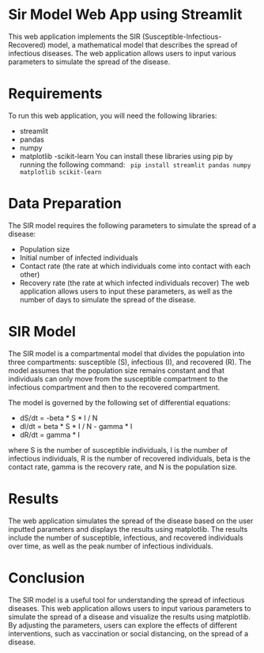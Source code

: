 # Sir Model Web App using Streamlit
This web application implements the SIR (Susceptible-Infectious-Recovered) model, a mathematical model that describes the spread of infectious diseases. The web application allows users to input various parameters to simulate the spread of the disease.

# Requirements
To run this web application, you will need the following libraries:

- streamlit
- pandas
- numpy
- matplotlib
-scikit-learn
You can install these libraries using pip by running the following command:
`
pip install streamlit pandas numpy matplotlib scikit-learn`
# Data Preparation
The SIR model requires the following parameters to simulate the spread of a disease:

- Population size
- Initial number of infected individuals
- Contact rate (the rate at which individuals come into contact with each other)
- Recovery rate (the rate at which infected individuals recover)
The web application allows users to input these parameters, as well as the number of days to simulate the spread of the disease.

# SIR Model
The SIR model is a compartmental model that divides the population into three compartments: susceptible (S), infectious (I), and recovered (R). The model assumes that the population size remains constant and that individuals can only move from the susceptible compartment to the infectious compartment and then to the recovered compartment.

The model is governed by the following set of differential equations:

- dS/dt = -beta * S * I / N
- dI/dt = beta * S * I / N - gamma * I
- dR/dt = gamma * I

where S is the number of susceptible individuals, I is the number of infectious individuals, R is the number of recovered individuals, beta is the contact rate, gamma is the recovery rate, and N is the population size.

# Results
The web application simulates the spread of the disease based on the user inputted parameters and displays the results using matplotlib. The results include the number of susceptible, infectious, and recovered individuals over time, as well as the peak number of infectious individuals.

# Conclusion
The SIR model is a useful tool for understanding the spread of infectious diseases. This web application allows users to input various parameters to simulate the spread of a disease and visualize the results using matplotlib. By adjusting the parameters, users can explore the effects of different interventions, such as vaccination or social distancing, on the spread of a disease.




